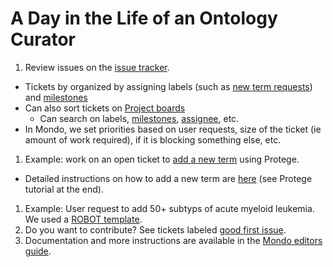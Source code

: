 # A Day in the Life of an Ontology Curator

1. Review issues on the [issue tracker](https://github.com/monarch-initiative/mondo/issues).
  - Tickets by organized by assigning labels (such as [new term requests](https://github.com/monarch-initiative/mondo/issues?q=is%3Aopen+is%3Aissue+label%3A%22New+term+request%22)) and  [milestones](https://github.com/monarch-initiative/mondo/issues?q=is%3Aopen+is%3Aissue+milestone%3A%22October+release%22+)
  - Can also sort tickets on [Project boards](https://github.com/monarch-initiative/mondo/projects)
    - Can search on labels, [milestones](https://github.com/monarch-initiative/mondo/issues?q=is%3Aopen+is%3Aissue+milestone%3A%22October+release%22+), [assignee](https://github.com/monarch-initiative/mondo/issues/assigned/nicolevasilevsky), etc.
  - In Mondo, we set priorities based on user requests, size of the ticket (ie amount of work required), if it is blocking something else, etc.
1. Example: work on an open ticket to [add a new term](https://github.com/monarch-initiative/mondo/issues/3626) using Protege.
  - Detailed instructions on how to add a new term are [here](https://github.com/jamesaoverton/obook/tree/master/04-OntologyTheory) (see Protege tutorial at the end).
1. Example: User request to add 50+ subtyps of acute myeloid leukemia. We used a [ROBOT template](https://docs.google.com/spreadsheets/d/1NZqf0uIzSeZ5XfVXePH0_iiR0WjyPS2ADSmK6uaYh9c/edit#gid=875350397).
1. Do you want to contribute? See tickets labeled [good first issue](https://github.com/monarch-initiative/mondo/issues?q=is%3Aopen+is%3Aissue+label%3A%22good+first+issue%22).
1. Documentation and more instructions are available in the [Mondo editors guide](https://mondo.readthedocs.io/en/latest/).
